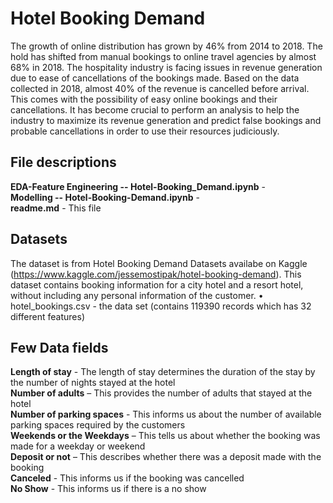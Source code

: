 # Hotel Booking Demand
The growth of online distribution has grown by 46% from 2014 to 2018. The hold has shifted from manual bookings to online travel agencies by almost 68% in 2018. The hospitality industry is facing issues in revenue generation due to ease of cancellations of the bookings made. Based on the data collected in 2018, almost 40% of the revenue is cancelled before arrival. This comes with the possibility of easy online bookings and their cancellations. It has become crucial to perform an analysis to help the industry to maximize its revenue generation and predict false bookings and probable cancellations in order to use their resources judiciously.

## File descriptions
**EDA-Feature Engineering -- Hotel-Booking_Demand.ipynb** -  <br/>
**Modelling -- Hotel-Booking-Demand.ipynb** -  <br/>
**readme.md** - This file <br/>


## Datasets
The dataset is from Hotel Booking Demand Datasets availabe on Kaggle (https://www.kaggle.com/jessemostipak/hotel-booking-demand). This dataset contains booking information for a city hotel and a resort hotel, without including any personal information of the customer. 
• hotel_bookings.csv - the data set (contains 119390 records which has 32 different features) 


## Few Data fields
**Length of stay** - The length of stay determines the duration of the stay by the number of nights stayed at the hotel <br>
**Number of adults** – This provides the number of adults that stayed at the hotel <br>
**Number of parking spaces** - This informs us about the number of available parking spaces required by the customers <br>
**Weekends or the Weekdays** – This tells us about whether the booking was made for a weekday or weekend <br>
**Deposit or not** – This describes whether there was a deposit made with the booking <br>
**Canceled** - This informs us if the booking was cancelled <br>
**No Show** - This informs us if there is a no show


